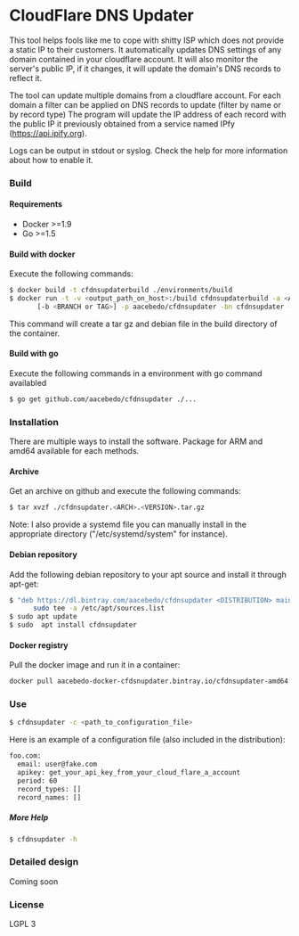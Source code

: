 # CloudFlare DNS Updater

This tool helps fools like me to cope with shitty ISP which does not provide a 
static IP to their customers. It automatically updates DNS settings of any 
domain contained in your cloudflare account. It will also monitor the server's 
public IP, if it changes, it will update the domain's DNS records to reflect it.

The tool can update multiple domains from a cloudflare account. 
For each domain a filter can be applied on DNS records to update (filter by name
 or by record type)
The program will update the IP address of each record with the public IP 
it previously obtained from a service named IPfy (https://api.ipify.org).

Logs can be output in stdout or syslog. 
Check the help for more information about how to enable it.

### Build
#### Requirements
- Docker >=1.9
- Go >=1.5

#### Build with docker 
Execute the following commands:
```sh
$ docker build -t cfdnsupdaterbuild ./environments/build
$ docker run -t -v <output_path_on_host>:/build cfdnsupdaterbuild -a <ARCH> \
       [-b <BRANCH or TAG>] -p aacebedo/cfdnsupdater -bn cfdnsupdater -o /build 
```
This command will create a tar gz and debian file in the build directory 
of the container.

#### Build with go

Execute the following commands in a environment with go command availabled
```sh
$ go get github.com/aacebedo/cfdnsupdater ./... 
```
 
### Installation
There are multiple ways to install the software. Package for ARM and amd64
available for each methods.

#### Archive 
Get an archive on github and execute the following commands:
```sh
$ tar xvzf ./cfdnsupdater.<ARCH>.<VERSION>.tar.gz
```
Note: I also provide a systemd file you can manually install in the 
appropriate directory ("/etc/systemd/system" for instance).

#### Debian repository
Add the following debian repository to your apt source and install it through
apt-get:
```sh
$ "deb https://dl.bintray.com/aacebedo/cfdnsupdater <DISTRIBUTION> main" | \
      sudo tee -a /etc/apt/sources.list
$ sudo apt update
$ sudo  apt install cfdnsupdater
```

#### Docker registry
Pull the docker image and run it in a container:
```sh
docker pull aacebedo-docker-cfdsnupdater.bintray.io/cfdnsupdater-amd64:<VERSION> 
```

### Use
```sh
$ cfdnsupdater -c <path_to_configuration_file>
```
Here is an example of a configuration file (also included in the distribution):
```sh
foo.com:
  email: user@fake.com
  apikey: get_your_api_key_from_your_cloud_flare_a_account
  period: 60
  record_types: []
  record_names: []
```
##### More Help
```sh
$ cfdnsupdater -h
```

### Detailed design
Coming soon

### License
LGPL 3